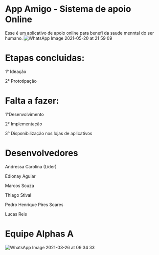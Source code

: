 # App Amigo - Sistema de apoio Online

Esse é um aplicativo de apoio online  para benefi da saude menntal  do ser humano. ![WhatsApp Image 2021-05-20 at 21 59 09](https://user-images.githubusercontent.com/65856686/119071456-3b9df880-b9c0-11eb-90ba-675d39d815f3.jpeg)

 
# Etapas concluidas:
1° Ideação 

2° Prototipação

# Falta a fazer:

1°Desenvolvimento

2° Implementação

3° Disponibilização nos lojas de aplicativos

# Desenvolvedores

Andressa Carolina  (Líder)

Edionay Aguiar

Marcos Souza

Thiago Stival 

Pedro Henrique Pires Soares 

Lucas Reis

# Equipe Alphas A 

![WhatsApp Image 2021-03-26 at 09 34 33](https://user-images.githubusercontent.com/65856686/119071287-e95cd780-b9bf-11eb-8690-ca3c5ee6cc3c.jpeg)
